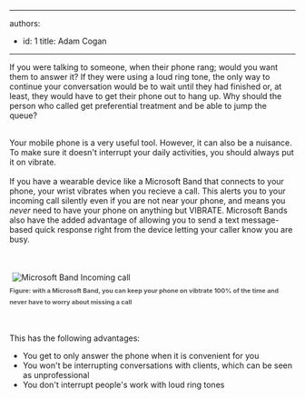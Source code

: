 

---
authors:
  - id: 1
    title: Adam Cogan
---




<span class='intro'> If you were talking to someone, when their phone rang; would you want them to answer it? If they were using a loud ring tone, the only way to continue your conversation would be to wait until they had finished or, at least, they would have to get their phone out to hang up. Why should the person who called get preferential treatment and be able to jump the queue?&#160;<div><br></div><div>Your mobile phone is a very useful tool. However, it can also be a nuisance. To make sure it doesn't interrupt your daily activities, you should always put it on vibrate. </div><div><br>If you have a wearable device like a&#160;Microsoft Band&#160;that connects to your phone, your wrist vibrates&#160;when&#160;you recieve a call.&#160;This alerts you to your incoming call silently even if you are not near your phone, and means you *never* need to have your phone on anything but VIBRATE. Microsoft Bands also have the added advantage of allowing you to send a&#160;text message-based quick response&#160;right from the device letting your caller know you are busy.&#160;<br></div> </span>

<p><br></p><p><img src="/PublishingImages/microsoft-band-incoming-call.jpg" alt="Microsoft Band Incoming call" style="margin&#58;5px;" />​<br><span style="color&#58;#555555;font-size&#58;11px;font-weight&#58;bold;line-height&#58;20px;">Figure&#58; with a Microsoft Band, you can keep your phone on vibtrate 100% of the time and never have to worry about missing a call&#160;</span></p><p><br></p><p>This has the following advantages&#58;</p>

<ul><li>You get to only answer the phone when it is convenient for you</li>
<li>You won't be interrupting conversations with clients, which can be seen as unprofessional</li>
<li>You don't interrupt people's work with loud ring tones</li></ul>



